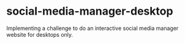 # social-media-manager-desktop
Implementing a challenge to do an interactive social media manager website for desktops only.
